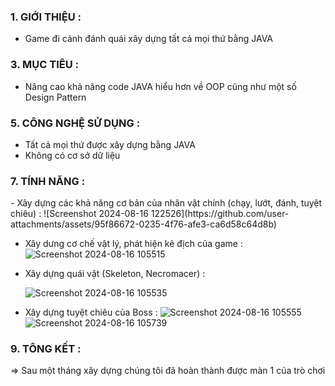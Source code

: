 <h3>1. GIỚI THIỆU :</h3>
<ul>
   <li>Game đi cảnh đánh quái xây dựng tất cả mọi thứ bằng JAVA</li>
</ul>
     
<h3>3. MỤC TIÊU :</h3>
<ul>
   <li> Nâng cao khả năng code JAVA hiểu hơn về OOP cũng như một số Design Pattern</li>
</ul>
     
<h3>5. CÔNG NGHỆ SỬ DỤNG :</h3>
<ul>
   <li>Tất cả mọi thứ được xây dựng bằng JAVA</li>
   <li>Không có cơ sở dữ liệu</li>
</ul>
    
   
<h3>7. TÍNH NĂNG :</h3>
   - Xây dựng các khả năng cơ bản của nhân vật chính (chạy, lướt, đánh, tuyệt chiêu) :
   ![Screenshot 2024-08-16 122526](https://github.com/user-attachments/assets/95f86672-0235-4f76-afe3-ca6d58c64d8b)

   - Xây dưng cơ chế vật lý, phát hiện kẻ địch của game :
   ![Screenshot 2024-08-16 105515](https://github.com/user-attachments/assets/4d0e7f3a-eb97-4cd1-a8e4-525df681f1d8)
   
   - Xây dựng quái vật (Skeleton, Necromacer) :</li>
   ![Screenshot 2024-08-16 105535](https://github.com/user-attachments/assets/36f1d36a-ca6e-4a7e-8e7b-4693984ba084)

   - Xây dựng tuyệt chiêu của Boss :
   ![Screenshot 2024-08-16 105555](https://github.com/user-attachments/assets/d754d79e-9b59-4d31-94ce-44ad7a9dac63)
   ![Screenshot 2024-08-16 105739](https://github.com/user-attachments/assets/b7ff286a-8b33-4d27-bd20-1bba931d64a4)


<h3>9. TÔNG KẾT :</h3>
<p> => Sau một tháng xây dựng chúng tôi đã hoàn thành được màn 1 của trò chơi</p>
    
